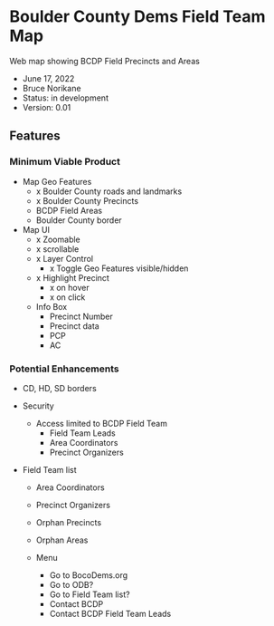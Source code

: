 # Boulder County Dems Field Team Map

Web map showing BCDP Field Precincts and Areas

- June 17, 2022
- Bruce Norikane
- Status: in development
- Version: 0.01

## Features

### Minimum Viable Product

- Map Geo Features
  - x Boulder County roads and landmarks
  - x Boulder County Precincts
  - BCDP Field Areas
  - Boulder County border
- Map UI
  - x Zoomable
  - x scrollable
  - x Layer Control
    - x Toggle Geo Features visible/hidden
  - x Highlight Precinct
    - x on hover
    - x on click
  - Info Box
    - Precinct Number
    - Precinct data
    - PCP
    - AC

### Potential Enhancements

- CD, HD, SD borders
- Security

  - Access limited to BCDP Field Team
    - Field Team Leads
    - Area Coordinators
    - Precinct Organizers

- Field Team list

  - Area Coordinators
  - Precinct Organizers
  - Orphan Precincts
  - Orphan Areas

  - Menu
    - Go to BocoDems.org
    - Go to ODB?
    - Go to Field Team list?
    - Contact BCDP
    - Contact BCDP Field Team Leads
